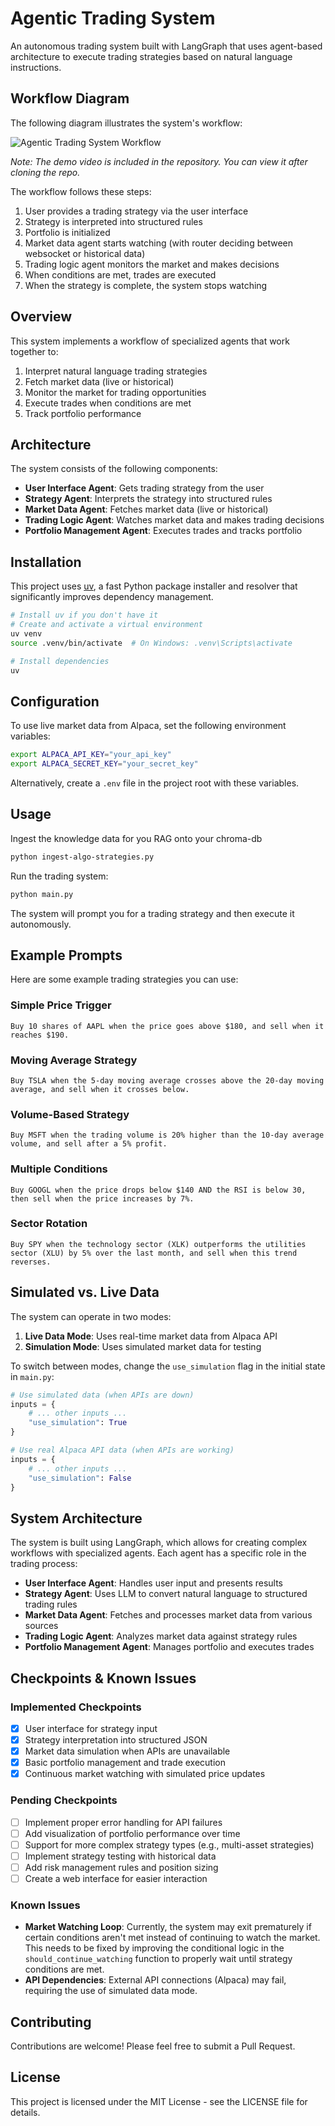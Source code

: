 # Agentic Trading System

An autonomous trading system built with LangGraph that uses agent-based architecture to execute trading strategies based on natural language instructions.

## Workflow Diagram

The following diagram illustrates the system's workflow:

![Agentic Trading System Workflow](https://github.com/mdaffan/multi-agent-stock-trading/blob/e883e7bc918b65476fb87afe43911c32acccd78c/workflow.png)

*Note: The demo video is included in the repository. You can view it after cloning the repo.*

The workflow follows these steps:

1. User provides a trading strategy via the user interface
2. Strategy is interpreted into structured rules
3. Portfolio is initialized
4. Market data agent starts watching (with router deciding between websocket or historical data)
5. Trading logic agent monitors the market and makes decisions
6. When conditions are met, trades are executed
7. When the strategy is complete, the system stops watching

## Overview

This system implements a workflow of specialized agents that work together to:

1. Interpret natural language trading strategies
2. Fetch market data (live or historical)
3. Monitor the market for trading opportunities
4. Execute trades when conditions are met
5. Track portfolio performance

## Architecture

The system consists of the following components:

- **User Interface Agent**: Gets trading strategy from the user
- **Strategy Agent**: Interprets the strategy into structured rules
- **Market Data Agent**: Fetches market data (live or historical)
- **Trading Logic Agent**: Watches market data and makes trading decisions
- **Portfolio Management Agent**: Executes trades and tracks portfolio

## Installation

This project uses [uv](https://github.com/astral-sh/uv), a fast Python package installer and resolver that significantly improves dependency management.

```bash
# Install uv if you don't have it
# Create and activate a virtual environment
uv venv
source .venv/bin/activate  # On Windows: .venv\Scripts\activate

# Install dependencies
uv
```

## Configuration

To use live market data from Alpaca, set the following environment variables:

```bash
export ALPACA_API_KEY="your_api_key"
export ALPACA_SECRET_KEY="your_secret_key"
```

Alternatively, create a `.env` file in the project root with these variables.

## Usage

Ingest the knowledge data for you RAG onto your chroma-db

```bash
python ingest-algo-strategies.py
```

Run the trading system:

```bash
python main.py
```

The system will prompt you for a trading strategy and then execute it autonomously.


## Example Prompts

Here are some example trading strategies you can use:

### Simple Price Trigger

```text
Buy 10 shares of AAPL when the price goes above $180, and sell when it reaches $190.
```

### Moving Average Strategy

```text
Buy TSLA when the 5-day moving average crosses above the 20-day moving average, and sell when it crosses below.
```

### Volume-Based Strategy

```text
Buy MSFT when the trading volume is 20% higher than the 10-day average volume, and sell after a 5% profit.
```

### Multiple Conditions

```text
Buy GOOGL when the price drops below $140 AND the RSI is below 30, then sell when the price increases by 7%.
```

### Sector Rotation

```text
Buy SPY when the technology sector (XLK) outperforms the utilities sector (XLU) by 5% over the last month, and sell when this trend reverses.
```

## Simulated vs. Live Data

The system can operate in two modes:

1. **Live Data Mode**: Uses real-time market data from Alpaca API
2. **Simulation Mode**: Uses simulated market data for testing

To switch between modes, change the `use_simulation` flag in the initial state in `main.py`:

```python
# Use simulated data (when APIs are down)
inputs = {
    # ... other inputs ...
    "use_simulation": True
}

# Use real Alpaca API data (when APIs are working)
inputs = {
    # ... other inputs ...
    "use_simulation": False
}
```

## System Architecture

The system is built using LangGraph, which allows for creating complex workflows with specialized agents. Each agent has a specific role in the trading process:

- **User Interface Agent**: Handles user input and presents results
- **Strategy Agent**: Uses LLM to convert natural language to structured trading rules
- **Market Data Agent**: Fetches and processes market data from various sources
- **Trading Logic Agent**: Analyzes market data against strategy rules
- **Portfolio Management Agent**: Manages portfolio and executes trades

## Checkpoints & Known Issues

### Implemented Checkpoints

- [x] User interface for strategy input
- [x] Strategy interpretation into structured JSON
- [x] Market data simulation when APIs are unavailable
- [x] Basic portfolio management and trade execution
- [x] Continuous market watching with simulated price updates

### Pending Checkpoints

- [ ] Implement proper error handling for API failures
- [ ] Add visualization of portfolio performance over time
- [ ] Support for more complex strategy types (e.g., multi-asset strategies)
- [ ] Implement strategy testing with historical data
- [ ] Add risk management rules and position sizing
- [ ] Create a web interface for easier interaction

### Known Issues

- **Market Watching Loop**: Currently, the system may exit prematurely if certain conditions aren't met instead of continuing to watch the market. This needs to be fixed by improving the conditional logic in the `should_continue_watching` function to properly wait until strategy conditions are met.
- **API Dependencies**: External API connections (Alpaca) may fail, requiring the use of simulated data mode.

## Contributing

Contributions are welcome! Please feel free to submit a Pull Request.

## License

This project is licensed under the MIT License - see the LICENSE file for details.
